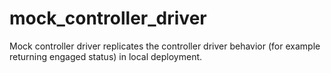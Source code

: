 # mock_controller_driver

Mock controller driver replicates the controller driver behavior (for example returning engaged status) in local deployment.
